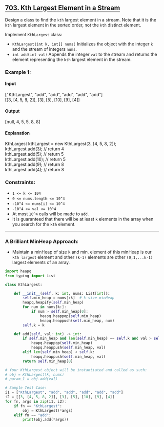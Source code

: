 

## [703. Kth Largest Element in a Stream](https://leetcode.com/problems/kth-largest-element-in-a-stream/)


Design a class to find the  `kth`  largest element in a stream. Note that it is the  `kth`  largest element in the sorted order, not the  `kth`  distinct element.

Implement  `KthLargest`  class:

-   `KthLargest(int k, int[] nums)`  Initializes the object with the integer  `k`  and the stream of integers  `nums`.
-   `int add(int val)`  Appends the integer  `val`  to the stream and returns the element representing the  `kth`  largest element in the stream.

### Example 1:

#### Input
["KthLargest", "add", "add", "add", "add", "add"] </br>
[[3, [4, 5, 8, 2]], [3], [5], [10], [9], [4]]
#### Output 
[null, 4, 5, 5, 8, 8]

#### Explanation
KthLargest kthLargest = new KthLargest(3, [4, 5, 8, 2]);  </br>
kthLargest.add(3);   // return 4  </br>
kthLargest.add(5);   // return 5  </br>
kthLargest.add(10);  // return 5  </br>
kthLargest.add(9);   // return 8  </br>
kthLargest.add(4);   // return 8  </br>

### Constraints:

-   `1 <= k <= 104`
-   `0 <= nums.length <= 10^4`
-   `-10^4 <= nums[i] <= 10^4`
-   `-10^4 <= val <= 10^4`
-   At most  `10^4`  calls will be made to  `add`.
-   It is guaranteed that there will be at least  `k`  elements in the array when you search for the  `kth`  element.

<hr/>

### A Brilliant MinHeap Approach:
- Maintain a minHeap of size `k` and min. element of this minHeap is our `kth largest` element and other `(k-1)` elements are other `(0,1,...k-1)` largest elements of an array.

```py
import heapq
from typing import List

class KthLargest:

    def __init__(self, k: int, nums: List[int]):
        self.min_heap = nums[:k]  # k-size minHeap
        heapq.heapify(self.min_heap)
        for num in nums[k:]:
            if num > self.min_heap[0]:
                heapq.heappop(self.min_heap)
                heapq.heappush(self.min_heap, num)
        self.k = k

    def add(self, val: int) -> int:
        if self.min_heap and len(self.min_heap) == self.k and val > self.min_heap[0]:
            heapq.heappop(self.min_heap)
            heapq.heappush(self.min_heap, val)
        elif len(self.min_heap) < self.k:
            heapq.heappush(self.min_heap, val)
        return self.min_heap[0]

# Your KthLargest object will be instantiated and called as such:
# obj = KthLargest(k, nums)
# param_1 = obj.add(val)

# Sample Test Case:
i1 = ["KthLargest", "add", "add", "add", "add", "add"]
i2 = [[3, [4, 5, 8, 2]], [3], [5], [10], [9], [4]]
for fn, args in zip(i1, i2):
    if fn == "KthLargest":
        obj = KthLargest(*args)
    elif fn == "add":
        print(obj.add(*args))
```
